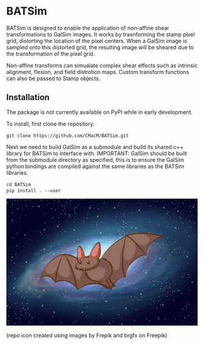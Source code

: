 # BATSim

BATSim is designed to enable the application of non-affine shear
transformations to GalSim images. It works by trasnforming the stamp pixel
grid, distorting the location of the pixel centers. When a GalSim image is
sampled onto this distorted grid, the resulting image will be sheared due to
the transformation of the pixel grid.

Non-affine transforms can simualate complex shear effects such as intrinsic
alignment, flexion, and field distrotion maps. Custom transform functions can
also be passed to Stamp objects.

## Installation

The package is not currently available on PyPI while in early development.

To install, first clone the repository:
```shell
git clone https://github.com/CMacM/BATSim.git
```

Next we need to build GalSim as a submodule and build its shared c++ library
for BATSim to interface with. IMPORTANT: GalSim should be built from the
submodule directory as specified, this is to ensure the GalSim python bindings
are compiled against the same libraries as the BATSim libraries.
```shell
cd BATSim
pip install . --user
```

![BATSim Logo](./image/batsim_logo.png)

(repo icon created using images by Frepik and brgfx on Freepik)

